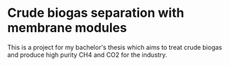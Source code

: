 # Crude biogas separation with membrane modules

This is a project for my bachelor's thesis which aims to treat crude biogas and produce high purity CH4 and CO2 for the industry.
